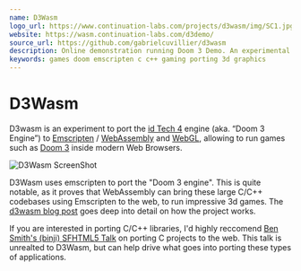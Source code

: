 ```yaml
---
name: D3Wasm
logo_url: https://www.continuation-labs.com/projects/d3wasm/img/SC1.jpg
website: https://wasm.continuation-labs.com/d3demo/
source_url: https://github.com/gabrielcuvillier/d3wasm
description: Online demonstration running Doom 3 Demo. An experimental port of id Tech 4 engine to Emscripten / WebAssembly.
keywords: games doom emscripten c c++ gaming porting 3d graphics
---
```


# D3Wasm

D3wasm is an experiment to port the [id Tech 4](https://en.wikipedia.org/wiki/Id_Tech_4) engine (aka. “Doom 3 Engine”) to [Emscripten](https://emscripten.org/) / [WebAssembly](https://webassembly.org/) and [WebGL](https://www.khronos.org/webgl/), allowing to run games such as [Doom 3](https://en.wikipedia.org/wiki/Doom_3) inside modern Web Browsers.

![D3Wasm ScreenShot](https://www.continuation-labs.com/projects/d3wasm/img/SC1.jpg)

D3Wasm uses emscripten to port the "Doom 3 engine". This is quite notable, as it proves that WebAssembly can bring these large C/C++ codebases using Emscripten to the web, to run impressive 3d games. The [d3wasm blog post](https://www.continuation-labs.com/projects/d3wasm/) goes deep into detail on how the project works.

If you are interested in porting C/C++ libraries, I'd highly reccomend [Ben Smith's (binji) SFHTML5 Talk](https://youtu.be/FQJrcX4Ae8A) on porting C projects to the web. This talk is unrealted to D3Wasm, but can help drive what goes into porting these types of applications.
